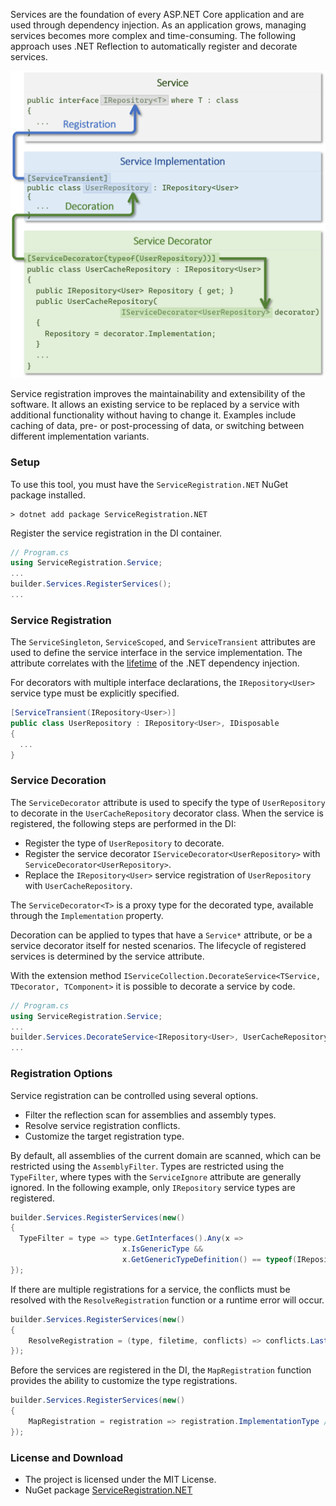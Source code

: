 Services are the foundation of every ASP.NET Core application and are used through dependency injection. As an application grows, managing services becomes more complex and time-consuming. The following approach uses .NET Reflection to automatically register and decorate services.

<p align="center">
    <img src="docs/ServiceRegistration.png" alt="Service Registration and Decoration" width="700" />
</p>

Service registration improves the maintainability and extensibility of the software. It allows an existing service to be replaced by a service with additional functionality without having to change it. Examples include caching of data, pre- or post-processing of data, or switching between different implementation variants.

### Setup
To use this tool, you must have the `ServiceRegistration.NET` NuGet package installed.
```
> dotnet add package ServiceRegistration.NET
```

Register the service registration in the DI container.
```csharp
// Program.cs
using ServiceRegistration.Service;
...
builder.Services.RegisterServices();
...
```

### Service Registration
The `ServiceSingleton`, `ServiceScoped`, and `ServiceTransient` attributes are used to define the service interface in the service implementation. The attribute correlates with the [lifetime](https://learn.microsoft.com/en-us/dotnet/core/extensions/dependency-injection#service-lifetimes) of the .NET dependency injection.

For decorators with multiple interface declarations, the `IRepository<User>` service type must be explicitly specified.
```csharp
[ServiceTransient(IRepository<User>)]
public class UserRepository : IRepository<User>, IDisposable
{
  ...
}
```

### Service Decoration
The `ServiceDecorator` attribute is used to specify the type of `UserRepository` to decorate in the `UserCacheRepository` decorator class. When the service is registered, the following steps are performed in the DI:
- Register the type of `UserRepository` to decorate.
- Register the service decorator `IServiceDecorator<UserRepository>` with `ServiceDecorator<UserRepository>`.
- Replace the `IRepository<User>` service registration of `UserRepository` with `UserCacheRepository`.

The `ServiceDecorator<T>` is a proxy type for the decorated type, available through the `Implementation` property.

Decoration can be applied to types that have a `Service*` attribute, or be a service decorator itself for nested scenarios. The lifecycle of registered services is determined by the service attribute.

With the extension method `IServiceCollection.DecorateService<TService, TDecorator, TComponent>` it is possible to decorate a service by code.
```csharp
// Program.cs
using ServiceRegistration.Service;
...
builder.Services.DecorateService<IRepository<User>, UserCacheRepository, UserRepository>();
...
```

### Registration Options
Service registration can be controlled using several options.
- Filter the reflection scan for assemblies and assembly types.
- Resolve service registration conflicts.
- Customize the target registration type.

By default, all assemblies of the current domain are scanned, which can be restricted using the `AssemblyFilter`. Types are restricted using the `TypeFilter`, where types with the `ServiceIgnore` attribute are generally ignored. In the following example, only `IRepository` service types are registered.

```csharp
builder.Services.RegisterServices(new()
{
  TypeFilter = type => type.GetInterfaces().Any(x =>
                         x.IsGenericType &&
                         x.GetGenericTypeDefinition() == typeof(IRepository<>))
});
```

If there are multiple registrations for a service, the conflicts must be resolved with the `ResolveRegistration` function or a runtime error will occur.
```csharp
builder.Services.RegisterServices(new()
{
    ResolveRegistration = (type, filetime, conflicts) => conflicts.Last() // custom conflict resolve
});
```

Before the services are registered in the DI, the `MapRegistration` function provides the ability to customize the type registrations.
```csharp
builder.Services.RegisterServices(new()
{
    MapRegistration = registration => registration.ImplementationType // custom registation mapping
});
```

### License and Download
- The project is licensed under the MIT License.
- NuGet package [ServiceRegistration.NET](https://www.nuget.org/packages/ServiceRegistration.NET/)
